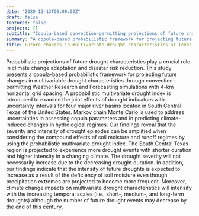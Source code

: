 ```yaml
---
date: "2020-12-13T00:00:00Z"
draft: false
featured: false
projects: []
subtitle: "Copula-based convection-permitting projections of future changes in multivariate drought characteristics"
summary: "A copula-based probabilistic framework for projecting future changes in multivariable drought characteristics through convection-permitting Weather Research and Forecasting simulations with 4-km horizontal grid spacing"
title: Future changes in multivariate drought characteristics at Texas
---
```


Probabilistic projections of future drought characteristics play a crucial role in climate change adaptation and disaster risk reduction. This study presents a copula-based probabilistic framework for projecting future changes in multivariable drought characteristics through convection-permitting Weather Research and Forecasting simulations with 4-km horizontal grid spacing. A probabilistic multivariate drought index is introduced to examine the joint effects of drought indicators with uncertainty intervals for four major river basins located in South Central Texas of the United States. Markov chain Monte Carlo is used to address uncertainties in assessing copula parameters and in predicting climate-induced changes in hydrological regimes. Our findings reveal that the severity and intensity of drought episodes can be amplified when considering the compound effects of soil moisture and runoff regimes by using the probabilistic multivariate drought index. The South Central Texas region is projected to experience more drought events with shorter duration and higher intensity in a changing climate. The drought severity will not necessarily increase due to the decreasing drought duration. In addition, our findings indicate that the intensity of future droughts is expected to increase as a result of the deficiency of soil moisture even though precipitation extremes are projected to become more frequent. Moreover, climate change impacts on multivariate drought characteristics will intensify with the increasing temporal scales (i.e., short-, medium-, and long-term droughts) although the number of future drought events may decrease by the end of this century.